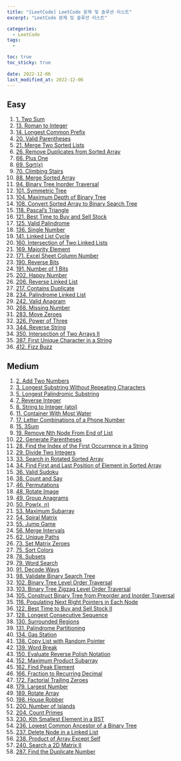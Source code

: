 ```yaml
---
title: "[LeetCode] LeetCode 문제 및 솔루션 리스트"
excerpt: "LeetCode 문제 및 솔루션 리스트"

categories:
  - LeetCode
tags:
  - 

toc: true
toc_sticky: true
 
date: 2022-12-06
last_modified_at: 2022-12-06
---
```

## **Easy**
<ol>
  <li><a href="/leetcode/LeetCode-1.-Two-sum/">1. Two Sum</a></li>
  <li><a href="/leetcode/LeetCode-13.Roman-to-Integer/">13. Roman to Integer</a></li>
  <li><a href="/leetcode/LeetCode-14.-Longest-Common-Prefix/">14. Longest Common Prefix</a></li>
  <li><a href="/leetcode/LeetCode-20.-Valid-Parentheses/">20. Valid Parentheses</a></li>
  <li><a href="/leetcode/LeetCode-21.-Merge-Two-Sorted-Lists/">21. Merge Two Sorted Lists</a></li>
  <li><a href="/leetcode/LeetCode-26.-Remove-Duplicates-from-Sorted-Array/">26. Remove Duplicates from Sorted Array</a></li>
  <li><a href="/leetcode/LeetCode-66.-Plus-One/">66. Plus One</a></li>
  <li><a href="/leetcode/LeetCode-69.-Sqrt(x)/">69. Sqrt(x)</a></li>
  <li><a href="/leetcode/LeetCode-70.-Climbing-Stairs/">70. Climbing Stairs</a></li>
  <li><a href="/leetcode/LeetCode-88.-Merge-Sorted-Array/">88. Merge Sorted Array</a></li>
  <li><a href="/leetcode/LeetCode-94.-Binary-Tree-Inorder-Traversal/">94. Binary Tree Inorder Traversal</a></li>
  <li><a href="/leetcode/LeetCode-101.-Symmetric-Tree/">101. Symmetric Tree</a></li>
  <li><a href="/leetcode/LeetCode-104.-Maximum-Depth-of-Binary-Tree/">104. Maximum Depth of Binary Tree</a></li>
  <li><a href="/leetcode/LeetCode-108.-Convert-Sorted-Array-to-Binary-Search-Tree/">108. Convert Sorted Array to Binary Search Tree</a></li>
  <li><a href="/leetcode/LeetCode-118.-Pascal's-Triangle/">118. Pascal’s Triangle</a></li>
  <li><a href="/leetcode/LeetCode-121.-Best-Time-to-Buy-and-Sell-Stock/">121. Best Time to Buy and Sell Stock</a></li>
  <li><a href="/leetcode/LeetCode-125.-Valid-Palindrome/">125. Valid Palindrome</a></li>
  <li><a href="/leetcode/LeetCode-136.-Single-Number/">136. Single Number</a></li>
  <li><a href="/leetcode/LeetCode-141.-Linked-List-Cycle/">141. Linked List Cycle</a></li>
  <li><a href="/leetcode/LeetCode-160.-Intersection-of-Two-Linked-Lists/">160. Intersection of Two Linked Lists</a></li>
  <li><a href="/leetcode/LeetCode-169.-Majority-Element/">169. Majority Element</a></li>
  <li><a href="/leetcode/LeetCode-171.-Excel-Sheet-Column-Number/">171. Excel Sheet Column Number</a></li>
  <li><a href="/leetcode/LeetCode-190.-Reverse-Bits/">190. Reverse Bits</a></li>
  <li><a href="/leetcode/LeetCode-191.-Number-of-1-Bits/">191. Number of 1 Bits</a></li>
  <li><a href="/leetcode/LeetCode-202.-Happy-Number/">202. Happy Number</a></li>
  <li><a href="/leetcode/LeetCode-206.-Reverse-Linked-List/">206. Reverse Linked List</a></li>
  <li><a href="/leetcode/LeetCode-217.-Contains-Duplicate/">217. Contains Duplicate</a></li>
  <li><a href="/leetcode/LeetCode-234.-Palindrome-Linked-List/">234. Palindrome Linked List</a></li>
  <li><a href="/leetcode/LeetCode-242.-Valid-Anagram/">242. Valid Anagram</a></li>
  <li><a href="/leetcode/LeetCode-268.-Missing-Number/">268. Missing Number</a></li>
  <li><a href="/leetcode/LeetCode-283.-Move-Zeroes/">283. Move Zeroes</a></li>
  <li><a href="/leetcode/LeetCode-326.-Power-of-Three/">326. Power of Three</a></li>
  <li><a href="/leetcode/LeetCode-344.-Reverse-String/">344. Reverse String</a></li>
  <li><a href="/leetcode/LeetCode-350.-Intersection-of-Two-Arrays-II/">350. Intersection of Two Arrays II</a></li>
  <li><a href="/leetcode/LeetCode-387.-First-Unique-Character-in-a-String/">387. First Unique Character in a String</a></li>
  <li><a href="/leetcode/LeetCode-412.-Fizz-Buzz/">412. Fizz Buzz</a></li>

</ol>

## **Medium**
<ol>
  <li><a href="/leetcode/LeetCode-2.-Add-Two-Numbers/">2. Add Two Numbers</a></li>
  <li><a href="/leetcode/LeetCode-3.-Longest-Substring-Without-Repeating-Characters/">3. Longest Substring Without Repeating Characters</a></li>
  <li><a href="/leetcode/LeetCode-5.-Longest-Palindromic-Substring/">5. Longest Palindromic Substring</a></li>
  <li><a href="/leetcode/LeetCode-7.-Reverse-Integer/">7. Reverse Integer</a></li>
  <li><a href="/leetcode/LeetCode-8.-String-to-Integer-(atoi)/">8. String to Integer (atoi)</a></li>
  <li><a href="/leetcode/LeetCode-11.-Container-With-Most-Water/">11. Container With Most Water</a></li>
  <li><a href="/leetcode/LeetCode-17.-Letter-Combinations-of-a-Phone-Number/">17. Letter Combinations of a Phone Number</a></li>
  <li><a href="/leetcode/LeetCode-15.-3Sum/">15. 3Sum</a></li>
  <li><a href="/leetcode/LeetCode-19.-Remove-Nth-Node-From-End-of-List/">19. Remove Nth Node From End of List</a></li>
  <li><a href="/leetcode/LeetCode-22.-Generate-Parentheses/">22. Generate Parentheses</a></li>
  <li><a href="/leetcode/LeetCode-28.-Find-the-Index-of-the-First-Occurrence-in-a-String/">28. Find the Index of the First Occurrence in a String</a></li>
  <li><a href="/leetcode/LeetCode-29.-Divide-Two-Integers/">29. Divide Two Integers</a></li>
  <li><a href="/leetcode/LeetCode-33.-Search-in-Rotated-Sorted-Array/">33. Search in Rotated Sorted Array</a></li>
  <li><a href="/leetcode/LeetCode-34.-Find-First-and-Last-Position-of-Element-in-Sorted-Array/">34. Find First and Last Position of Element in Sorted Array</a></li>
  <li><a href="/leetcode/LeetCode-36.-Valid-Sudoku/">36. Valid Sudoku</a></li>
  <li><a href="/leetcode/LeetCode-38.-Count-and-Say/">38. Count and Say</a></li>
  <li><a href="/leetcode/LeetCode-46.-Permutations/">46. Permutations</a></li>
  <li><a href="/leetcode/LeetCode-48.-Rotate-Image/">48. Rotate Image</a></li>
  <li><a href="/leetcode/LeetCode-49.-Group-Anagrams/">49. Group Anagrams</a></li>
  <li><a href="/leetcode/LeetCode-50.-Pow(x,-n)/">50. Pow(x, n)</a></li>
  <li><a href="/leetcode/LeetCode-53.-Maximum-Subarray/">53. Maximum Subarray</a></li>
  <li><a href="/leetcode/LeetCode-54.-Spiral-Matrix/">54. Spiral Matrix</a></li>
  <li><a href="/leetcode/LeetCode-55.-Jump-Game/">55. Jump Game</a></li>
  <li><a href="/leetcode/LeetCode-56.-Merge-Intervals/">56. Merge Intervals</a></li>
  <li><a href="/leetcode/LeetCode-62.-Unique-Paths/">62. Unique Paths</a></li>
  <li><a href="/leetcode/LeetCode-73.-Set-Matrix-Zeroes/">73. Set Matrix Zeroes</a></li>
  <li><a href="/leetcode/LeetCode-75.-Sort-Colors/">75. Sort Colors</a></li>
  <li><a href="/leetcode/LeetCode-78.-Subsets/">78. Subsets</a></li>
  <li><a href="/leetcode/LeetCode-79.-Word-Search/">79. Word Search</a></li>
  <li><a href="/leetcode/LeetCode-91.-Decode-Ways/">91. Decode Ways</a></li>
  <li><a href="/leetcode/LeetCode-98.-Validate-Binary-Search-Tree/">98. Validate Binary Search Tree</a></li>
  <li><a href="/leetcode/LeetCode-102.-Binary-Tree-Level-Order-Traversal/">102. Binary Tree Level Order Traversal</a></li>
  <li><a href="/leetcode/LeetCode-103.-Binary-Tree-Zigzag-Level-Order-Traversal/">103. Binary Tree Zigzag Level Order Traversal</a></li>
  <li><a href="/leetcode/LeetCode-105.-Construct-Binary-Tree-from-Preorder-and-Inorder-Traversal/">105. Construct Binary Tree from Preorder and Inorder Traversal</a></li>
  <li><a href="/leetcode/LeetCode-116.-Populating-Next-Right-Pointers-in-Each-Node/">116. Populating Next Right Pointers in Each Node</a></li>
  <li><a href="/leetcode/LeetCode-122.-Best-Time-to-Buy-and-Sell-Stock-II/">122. Best Time to Buy and Sell Stock II</a></li>
  <li><a href="/leetcode/LeetCode-128.-Longest-Consecutive-Sequence/">128. Longest Consecutive Sequence</a></li>
  <li><a href="/leetcode/LeetCode-130.-Surrounded-Regions/">130. Surrounded Regions</a></li>
  <li><a href="/leetcode/LeetCode-131.-Palindrome-Partitioning/">131. Palindrome Partitioning</a></li>
  <li><a href="/leetcode/LeetCode-134.-Gas-Station/">134. Gas Station</a></li>
  <li><a href="/leetcode/LeetCode-138.-Copy-List-with-Random-Pointer/">138. Copy List with Random Pointer</a></li>
  <li><a href="/leetcode/LeetCode-139.-Word-Break/">139. Word Break</a></li>
  <!-- <li><a href="/leetcode/LeetCode-146.-LRU-Cache/">146. LRU Cache</a></li> -->
  <!-- <li><a href="/leetcode/LeetCode-148.-Sort-List/">148. Sort List</a></li> -->
  <li><a href="/leetcode/LeetCode-150.-Evaluate-Reverse-Polish-Notation/">150. Evaluate Reverse Polish Notation</a></li>
  <li><a href="/leetcode/LeetCode-152.-Maximum-Product-Subarray/">152. Maximum Product Subarray</a></li>
  <!-- <li><a href="/leetcode/LeetCode-155.-Min-Stack/">155. Min Stack</a></li> -->
  <li><a href="/leetcode/LeetCode-162.-Find-Peak-Element/">162. Find Peak Element</a></li>
  <li><a href="/leetcode/LeetCode-166.-Fraction-to-Recurring-Decimal/">166. Fraction to Recurring Decimal</a></li>
  <li><a href="/leetcode/LeetCode-172.-Factorial-Trailing-Zeroes/">172. Factorial Trailing Zeroes</a></li>
  <li><a href="/leetcode/LeetCode-179.-Largest-Number/">179. Largest Number</a></li>
  <li><a href="/leetcode/LeetCode-189.-Rotate-Array/">189. Rotate Array</a></li>
  <li><a href="/leetcode/LeetCode-198.-House-Robber/">198. House Robber</a></li>
  <li><a href="/leetcode/LeetCode-200.-Number-of-Islands/">200. Number of Islands</a></li>
  <li><a href="/leetcode/LeetCode-204.-Count-Primes/">204. Count Primes</a></li>
  <!-- <li><a href="/leetcode/LeetCode-207.-Course-Schedule/">207. Course Schedule</a></li> -->
  <!-- <li><a href="/leetcode/LeetCode-208.-Implement-Trie-(Prefix-Tree)/">208. Implement Trie (Prefix Tree)</a></li> -->
  <!-- <li><a href="/leetcode/LeetCode-210.-Course-Schedule-II/">210. Course Schedule II</a></li> -->
  <!-- <li><a href="/leetcode/LeetCode-215.-Kth-Largest-Element-in-an-Array/">215. Kth Largest Element in an Array</a></li> -->
  <!-- <li><a href="/leetcode/LeetCode-227.-Basic-Calculator-II/">227. Basic Calculator II</a></li> -->
  <li><a href="/leetcode/LeetCode-230.-Kth-Smallest-Element-in-a-BST/">230. Kth Smallest Element in a BST</a></li>
  <li><a href="/leetcode/LeetCode-236.-Lowest-Common-Ancestor-of-a-Binary-Tree/">236. Lowest Common Ancestor of a Binary Tree</a></li>
  <li><a href="/leetcode/LeetCode-237.-Delete-Node-in-a-Linked-List/">237. Delete Node in a Linked List</a></li>
  <li><a href="/leetcode/LeetCode-238.-Product-of-Array-Except-Self/">238. Product of Array Except Self</a></li>
  <li><a href="/leetcode/LeetCode-240.-Search-a-2D-Matrix-II/">240. Search a 2D Matrix II</a></li>
  <!-- <li><a href="/leetcode/LeetCode-279.-Perfect-Squares/">279. Perfect Squares</a></li> -->
  <li><a href="/leetcode/LeetCode-287.-Find-the-Duplicate-Number/">287. Find the Duplicate Number</a></li>
  <!-- <li><a href="/leetcode/LeetCode-289.-Game-of-Life/">289. Game of Life</a></li> -->
  <!-- <li><a href="/leetcode/300.-Longest-Increasing-Subsequence/">300. Longest Increasing Subsequence</a></li> -->
  <!-- <li><a href="/leetcode/322.-Coin-Change/">322. Coin Change</a></li> -->
  <!-- <li><a href="/leetcode/324.-Wiggle-Sort-II/">324. Wiggle Sort II</a></li> -->
  <!-- <li><a href="/leetcode/328.-Odd-Even-Linked-List/">328. Odd Even Linked List</a></li> -->
  <!-- <li><a href="/leetcode/334.-Increasing-Triplet-Subsequence/">334. Increasing Triplet Subsequence</a></li> -->
  <!-- <li><a href="/leetcode/341.-Flatten-Nested-List-Iterator/">341. Flatten Nested List Iterator</a></li> -->
  <!-- <li><a href="/leetcode/347.-Top-K-Frequent-Elements/">347. Top K Frequent Elements</a></li> -->
</ol>